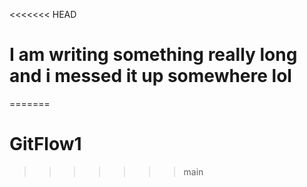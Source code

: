 <<<<<<< HEAD
# I am writing something really long and i messed it up somewhere lol
=======
# GitFlow1
>>>>>>> main
